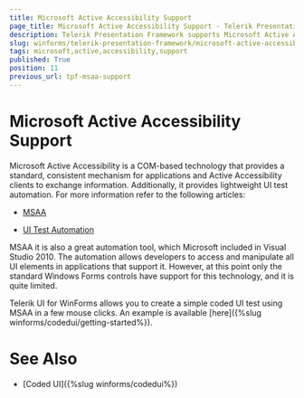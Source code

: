 ```yaml
---
title: Microsoft Active Accessibility Support
page_title: Microsoft Active Accessibility Support - Telerik Presentation Framework
description: Telerik Presentation Framework supports Microsoft Active Accessibility.
slug: winforms/telerik-presentation-framework/microsoft-active-accessibility-support
tags: microsoft,active,accessibility,support
published: True
position: 11
previous_url: tpf-msaa-support
---
```


# Microsoft Active Accessibility Support

Microsoft Active Accessibility is a COM-based technology that provides a standard, consistent mechanism for applications and Active Accessibility clients to exchange information. Additionally, it provides lightweight UI test automation. For more information refer to the following articles:

* [MSAA](http://msdn.microsoft.com/en-us/library/ms971310.aspx)

* [UI Test Automation](http://msdn.microsoft.com/en-us/magazine/cc163864.aspx)

MSAA it is also a great automation tool, which Microsoft included in Visual Studio 2010. The automation allows developers to access and manipulate all UI elements in applications that support it. However, at this point only the standard Windows Forms controls have support for this technology, and it is quite limited.

Telerik UI for WinForms allows you to create a simple coded UI test using MSAA in a few mouse clicks. An example is available [here]({%slug winforms/codedui/getting-started%}).


# See Also

* [Coded UI]({%slug winforms/codedui%})



